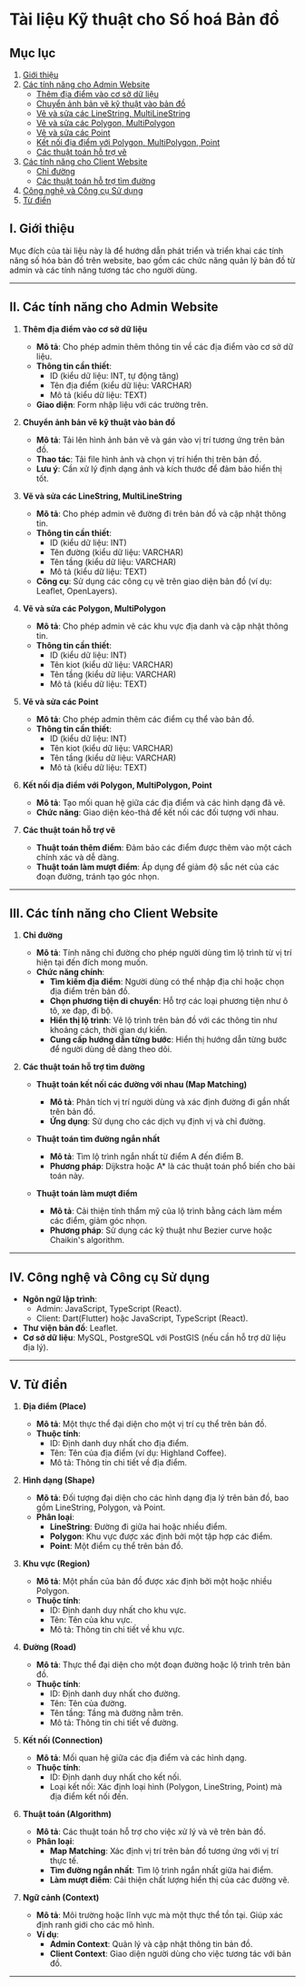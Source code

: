 # Tài liệu Kỹ thuật cho Số hoá Bản đồ

## Mục lục
1. [Giới thiệu](#i-giới-thiệu)
2. [Các tính năng cho Admin Website](#ii-các-tính-năng-cho-admin-website)
   - [Thêm địa điểm vào cơ sở dữ liệu](#1-thêm-địa-điểm-vào-cơ-sở-dữ-liệu)
   - [Chuyển ảnh bản vẽ kỹ thuật vào bản đồ](#2-chuyển-ảnh-bản-vẽ-kỹ-thuật-vào-bản-đồ)
   - [Vẽ và sửa các LineString, MultiLineString](#3-vẽ-và-sửa-các-linestring-multilinestring)
   - [Vẽ và sửa các Polygon, MultiPolygon](#4-vẽ-và-sửa-các-polygon-multipolygon)
   - [Vẽ và sửa các Point](#5-vẽ-và-sửa-các-point)
   - [Kết nối địa điểm với Polygon, MultiPolygon, Point](#6-kết-nối-địa-điểm-với-polygon-multipolygon-point)
   - [Các thuật toán hỗ trợ vẽ](#7-các-thuật-toán-hỗ-trợ-vẽ)
3. [Các tính năng cho Client Website](#iii-các-tính-năng-cho-client-website)
   - [Chỉ đường](#1-chỉ-đường)
   - [Các thuật toán hỗ trợ tìm đường](#2-các-thuật-toán-hỗ-trợ-tìm-đường)
4. [Công nghệ và Công cụ Sử dụng](#iv-công-nghệ-và-công-cụ-sử-dụng)
5. [Từ điển](#v-từ-điển)



## I. Giới thiệu
Mục đích của tài liệu này là để hướng dẫn phát triển và triển khai các tính năng số hóa bản đồ trên website, bao gồm các chức năng quản lý bản đồ từ admin và các tính năng tương tác cho người dùng.

---

## II. Các tính năng cho Admin Website

1. **Thêm địa điểm vào cơ sở dữ liệu**
   - **Mô tả**: Cho phép admin thêm thông tin về các địa điểm vào cơ sở dữ liệu.
   - **Thông tin cần thiết**:
     - ID (kiểu dữ liệu: INT, tự động tăng)
     - Tên địa điểm (kiểu dữ liệu: VARCHAR)
     - Mô tả (kiểu dữ liệu: TEXT)
   - **Giao diện**: Form nhập liệu với các trường trên.

2. **Chuyển ảnh bản vẽ kỹ thuật vào bản đồ**
   - **Mô tả**: Tải lên hình ảnh bản vẽ và gán vào vị trí tương ứng trên bản đồ.
   - **Thao tác**: Tải file hình ảnh và chọn vị trí hiển thị trên bản đồ.
   - **Lưu ý**: Cần xử lý định dạng ảnh và kích thước để đảm bảo hiển thị tốt.

3. **Vẽ và sửa các LineString, MultiLineString**
   - **Mô tả**: Cho phép admin vẽ đường đi trên bản đồ và cập nhật thông tin.
   - **Thông tin cần thiết**:
     - ID (kiểu dữ liệu: INT)
     - Tên đường (kiểu dữ liệu: VARCHAR)
     - Tên tầng (kiểu dữ liệu: VARCHAR)
     - Mô tả (kiểu dữ liệu: TEXT)
   - **Công cụ**: Sử dụng các công cụ vẽ trên giao diện bản đồ (ví dụ: Leaflet, OpenLayers).

4. **Vẽ và sửa các Polygon, MultiPolygon**
   - **Mô tả**: Cho phép admin vẽ các khu vực địa danh và cập nhật thông tin.
   - **Thông tin cần thiết**:
     - ID (kiểu dữ liệu: INT)
     - Tên kiot (kiểu dữ liệu: VARCHAR)
     - Tên tầng (kiểu dữ liệu: VARCHAR)
     - Mô tả (kiểu dữ liệu: TEXT)

5. **Vẽ và sửa các Point**
   - **Mô tả**: Cho phép admin thêm các điểm cụ thể vào bản đồ.
   - **Thông tin cần thiết**:
     - ID (kiểu dữ liệu: INT)
     - Tên kiot (kiểu dữ liệu: VARCHAR)
     - Tên tầng (kiểu dữ liệu: VARCHAR)
     - Mô tả (kiểu dữ liệu: TEXT)

6. **Kết nối địa điểm với Polygon, MultiPolygon, Point**
   - **Mô tả**: Tạo mối quan hệ giữa các địa điểm và các hình dạng đã vẽ.
   - **Chức năng**: Giao diện kéo-thả để kết nối các đối tượng với nhau.

7. **Các thuật toán hỗ trợ vẽ**
   - **Thuật toán thêm điểm**: Đảm bảo các điểm được thêm vào một cách chính xác và dễ dàng.
   - **Thuật toán làm mượt điểm**: Áp dụng để giảm độ sắc nét của các đoạn đường, tránh tạo góc nhọn.

---

## III. Các tính năng cho Client Website
1. **Chỉ đường**
   - **Mô tả**: Tính năng chỉ đường cho phép người dùng tìm lộ trình từ vị trí hiện tại đến đích mong muốn.
   - **Chức năng chính**:
     - **Tìm kiếm địa điểm**: Người dùng có thể nhập địa chỉ hoặc chọn địa điểm trên bản đồ.
     - **Chọn phương tiện di chuyển**: Hỗ trợ các loại phương tiện như ô tô, xe đạp, đi bộ.
     - **Hiển thị lộ trình**: Vẽ lộ trình trên bản đồ với các thông tin như khoảng cách, thời gian dự kiến.
     - **Cung cấp hướng dẫn từng bước**: Hiển thị hướng dẫn từng bước để người dùng dễ dàng theo dõi.

2.  **Các thuật toán hỗ trợ tìm đường**
      - **Thuật toán kết nối các đường với nhau (Map Matching)**
         - **Mô tả**: Phân tích vị trí người dùng và xác định đường đi gần nhất trên bản đồ.
         - **Ứng dụng**: Sử dụng cho các dịch vụ định vị và chỉ đường.

      - **Thuật toán tìm đường ngắn nhất**
         - **Mô tả**: Tìm lộ trình ngắn nhất từ điểm A đến điểm B.
         - **Phương pháp**: Dijkstra hoặc A* là các thuật toán phổ biến cho bài toán này.

      - **Thuật toán làm mượt điểm**
         - **Mô tả**: Cải thiện tính thẩm mỹ của lộ trình bằng cách làm mềm các điểm, giảm góc nhọn.
         - **Phương pháp**: Sử dụng các kỹ thuật như Bezier curve hoặc Chaikin's algorithm.

---

## IV. Công nghệ và Công cụ Sử dụng
- **Ngôn ngữ lập trình**: 
   - Admin: JavaScript, TypeScript (React).
   - Client: Dart(Flutter) hoặc JavaScript, TypeScript (React).
- **Thư viện bản đồ**: Leaflet.
- **Cơ sở dữ liệu**: MySQL, PostgreSQL với PostGIS (nếu cần hỗ trợ dữ liệu địa lý).

---

## V. Từ điển

1. **Địa điểm (Place)**
   - **Mô tả**: Một thực thể đại diện cho một vị trí cụ thể trên bản đồ.
   - **Thuộc tính**:
     - ID: Định danh duy nhất cho địa điểm.
     - Tên: Tên của địa điểm (ví dụ: Highland Coffee).
     - Mô tả: Thông tin chi tiết về địa điểm.

2. **Hình dạng (Shape)**
   - **Mô tả**: Đối tượng đại diện cho các hình dạng địa lý trên bản đồ, bao gồm LineString, Polygon, và Point.
   - **Phân loại**:
     - **LineString**: Đường đi giữa hai hoặc nhiều điểm.
     - **Polygon**: Khu vực được xác định bởi một tập hợp các điểm.
     - **Point**: Một điểm cụ thể trên bản đồ.

3. **Khu vực (Region)**
   - **Mô tả**: Một phần của bản đồ được xác định bởi một hoặc nhiều Polygon.
   - **Thuộc tính**:
     - ID: Định danh duy nhất cho khu vực.
     - Tên: Tên của khu vực.
     - Mô tả: Thông tin chi tiết về khu vực.

4. **Đường (Road)**
   - **Mô tả**: Thực thể đại diện cho một đoạn đường hoặc lộ trình trên bản đồ.
   - **Thuộc tính**:
     - ID: Định danh duy nhất cho đường.
     - Tên: Tên của đường.
     - Tên tầng: Tầng mà đường nằm trên.
     - Mô tả: Thông tin chi tiết về đường.

5. **Kết nối (Connection)**
   - **Mô tả**: Mối quan hệ giữa các địa điểm và các hình dạng.
   - **Thuộc tính**:
     - ID: Định danh duy nhất cho kết nối.
     - Loại kết nối: Xác định loại hình (Polygon, LineString, Point) mà địa điểm kết nối đến.

6. **Thuật toán (Algorithm)**
   - **Mô tả**: Các thuật toán hỗ trợ cho việc xử lý và vẽ trên bản đồ.
   - **Phân loại**:
     - **Map Matching**: Xác định vị trí trên bản đồ tương ứng với vị trí thực tế.
     - **Tìm đường ngắn nhất**: Tìm lộ trình ngắn nhất giữa hai điểm.
     - **Làm mượt điểm**: Cải thiện chất lượng hiển thị của các đường vẽ.

7. **Ngữ cảnh (Context)**
   - **Mô tả**: Môi trường hoặc lĩnh vực mà một thực thể tồn tại. Giúp xác định ranh giới cho các mô hình.
   - **Ví dụ**: 
     - **Admin Context**: Quản lý và cập nhật thông tin bản đồ.
     - **Client Context**: Giao diện người dùng cho việc tương tác với bản đồ.

---

